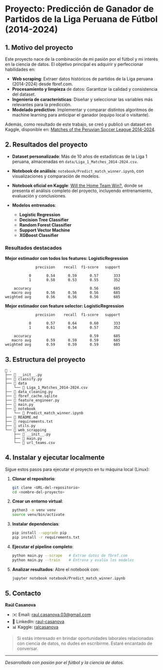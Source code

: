 # Proyecto: Predicción de Ganador de Partidos de la Liga Peruana de Fútbol (2014-2024)

## 1. Motivo del proyecto

Este proyecto nace de la combinación de mi pasión por el fútbol y mi interés en la ciencia de datos. El objetivo principal es adquirir y perfeccionar habilidades en:

* **Web scraping**: Extraer datos históricos de partidos de la Liga peruana (2014-2024) desde fbref.com.
* **Procesamiento y limpieza** de datos: Garantizar la calidad y consistencia del dataset.
* **Ingeniería de características**: Diseñar y seleccionar las variables más relevantes para la predicción.
* **Modelado predictivo**: Implementar y comparar distintos algoritmos de machine learning para anticipar el ganador (equipo local o visitante).

Además, como resultado de este trabajo, se creó y publicó un dataset en Kaggle, disponible en: [Matches of the Peruvian Soccer League 2014-2024](https://www.kaggle.com/datasets/ralcasanova/matches-of-the-peruvian-soccer-league-2014-2024).

## 2. Resultados del proyecto

* **Dataset personalizado**: Más de 10 años de estadísticas de la Liga 1 peruana, almacenadas en `data/Liga_1_Matches_2014-2024.csv`.
* **Notebook de análisis**: `notebook/Predict_match_winner.ipynb`, con visualizaciones y comparación de modelos.
* **Notebook oficial en Kaggle**: [Will the Home Team Win?](https://www.kaggle.com/code/ralcasanova/will-the-home-team-win), donde se presenta el análisis completo del proyecto, incluyendo entrenamiento, evaluación y conclusiones.
* **Modelos entrenados**:

  * **Logistic Regression**
  * **Decision Tree Classifier**
  * **Random Forest Classifier**
  * **Support Vector Machine**
  * **XGBoost Classifier**

### Resultados destacados

**Mejor estimador con todos los features: LogisticRegression**

```
              precision    recall  f1-score   support

           0       0.54      0.59      0.57       333
           1       0.58      0.53      0.55       352

    accuracy                           0.56       685
   macro avg       0.56      0.56      0.56       685
weighted avg       0.56      0.56      0.56       685
```

**Mejor estimador con feature selector: LogisticRegression**

```
              precision    recall  f1-score   support

           0       0.57      0.64      0.60       333
           1       0.61      0.54      0.57       352

    accuracy                           0.59       685
   macro avg       0.59      0.59      0.59       685
weighted avg       0.59      0.59      0.59       685
```

## 3. Estructura del proyecto

```text
 .
├──  __init__.py
├──  classify.py
├──  data
│   └──  Liga_1_Matches_2014-2024.csv
├──  data_cleaning.py
├──  fbref_cache.sqlite
├──  feature_engineer.py
├──  main.py
├──  notebook
│   └──  Predict_match_winner.ipynb
├── 󰂺 README.md
├──  requirements.txt
├──  utils.py
└──  web_scrapping
    ├──  __init__.py
    ├──  main.py
    └──  url_teams.csv
```

## 4. Instalar y ejecutar localmente

Sigue estos pasos para ejecutar el proyecto en tu máquina local (Linux):

1. **Clonar el repositorio**:

   ```bash
   git clone <URL-del-repositorio>
   cd <nombre-del-proyecto>
   ```

2. **Crear un entorno virtual**:

   ```bash
   python3 -m venv venv
   source venv/bin/activate
   ```

3. **Instalar dependencias**:

   ```bash
   pip install --upgrade pip
   pip install -r requirements.txt
   ```

4. **Ejecutar el pipeline completo**:

   ```bash
   python main.py --scrape   # Extrae datos de fbref.com
   python main.py --train    # Entrena y evalúa los modelos
   ```

5. **Analizar resultados**:
   Abre el notebook con:

   ```bash
   jupyter notebook notebook/Predict_match_winner.ipynb
   ```

## 5. Contacto

**Raúl Casanova**

* ✉️ Email: [raul.casanova.03@gmail.com](mailto:raul.casanova.03@gmail.com)
* 🔗 LinkedIn: [raul-casanova](https://www.linkedin.com/in/raul03-casanova28/)
* 📊 Kaggle: [ralcasanova](https://www.kaggle.com/ralcasanova)

> Si estás interesado en brindar oportunidades laborales relacionadas con ciencia de datos, no dudes en escribirme. Estaré encantado de conversar.

---

*Desarrollado con pasión por el fútbol y la ciencia de datos.*

